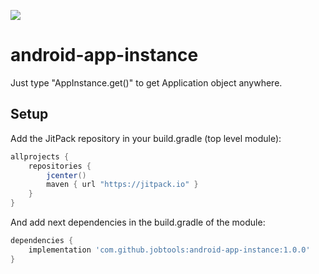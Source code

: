 [![](https://jitpack.io/v/jobtools/android-app-instance.svg)](https://jitpack.io/#jobtools/android-app-instance)

# android-app-instance
Just type "AppInstance.get()" to get Application object anywhere.

## Setup
Add the JitPack repository in your build.gradle (top level module):
```gradle
allprojects {
    repositories {
        jcenter()
        maven { url "https://jitpack.io" }
    }
}
```

And add next dependencies in the build.gradle of the module:
```gradle
dependencies {
    implementation 'com.github.jobtools:android-app-instance:1.0.0'
}
```
